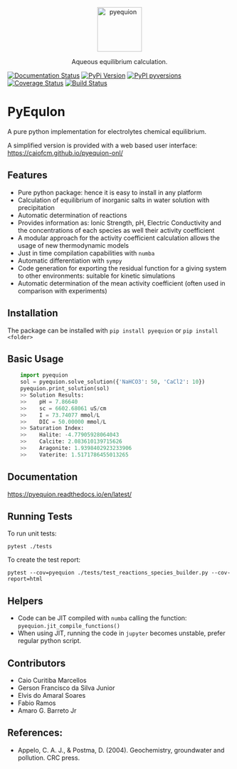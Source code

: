 
<p align="center">
  <a href="https://github.com/caiofcm/pyequion">
    <img alt="pyequion" src="https://caiofcm.github.io/pyequion-onl/assets/pyequion_logo.png" width="100px">
  </a>
  <p align="center">Aqueous equilibrium calculation.</p>
</p>

[![Documentation Status](https://readthedocs.org/projects/pyequion/badge/?version=latest)](https://pyequion.readthedocs.io/en/latest/?badge=latest)
[![PyPi Version](https://img.shields.io/pypi/v/pyequion)](https://pypi.org/project/pyequion)
[![PyPI pyversions](https://img.shields.io/pypi/pyversions/pyequion)](https://pypi.org/pypi/pyequion/)
[![Coverage Status](https://coveralls.io/repos/github/caiofcm/pyequion/badge.svg?branch=master)](https://coveralls.io/github/caiofcm/pyequion?branch=master)
[![Build Status](https://travis-ci.org/caiofcm/pyequion.svg?branch=master)](https://travis-ci.org/caiofcm/pyequion)

# PyEquIon

A pure python implementation for electrolytes chemical equilibrium.

A simplified version is provided with a web based user interface: https://caiofcm.github.io/pyequion-onl/

## Features

- Pure python package: hence it is easy to install in any platform
- Calculation of equilibrium of inorganic salts in water solution with precipitation
- Automatic determination of reactions
- Provides information as: Ionic Strength, pH, Electric Conductivity and the concentrations of each species as well their activity coefficient
- A modular approach for the activity coefficient calculation allows the usage of new thermodynamic models
- Just in time compilation capabilities with `numba`
- Automatic differentiation with `sympy`
- Code generation for exporting the residual function for a giving system to other environments: suitable for kinetic simulations
- Automatic determination of the mean activity coefficient (often used in comparison with experiments)

## Installation

The package can be installed with `pip install pyequion` or `pip install <folder>`

## Basic Usage

```python
    import pyequion
    sol = pyequion.solve_solution({'NaHCO3': 50, 'CaCl2': 10})
    pyequion.print_solution(sol)
    >> Solution Results:
    >>    pH = 7.86640
    >>    sc = 6602.68061 uS/cm
    >>    I = 73.74077 mmol/L
    >>    DIC = 50.00000 mmol/L
    >> Saturation Index:
    >>    Halite: -4.77905928064043
    >>    Calcite: 2.083610139715626
    >>    Aragonite: 1.9398402923233906
    >>    Vaterite: 1.5171786455013265
```

## Documentation

https://pyequion.readthedocs.io/en/latest/

## Running Tests

To run unit tests:

```
pytest ./tests
```

To create the test report:

```
pytest --cov=pyequion ./tests/test_reactions_species_builder.py --cov-report=html
```


## Helpers

- Code can be JIT compiled with `numba` calling the function: `pyequion.jit_compile_functions()`
- When using JIT, running the code in `jupyter` becomes unstable, prefer regular python script.

## Contributors

- Caio Curitiba Marcellos
- Gerson Francisco da Silva Junior
- Elvis do Amaral Soares
- Fabio Ramos
- Amaro G. Barreto Jr

## References:

- Appelo, C. A. J., & Postma, D. (2004). Geochemistry, groundwater and pollution. CRC press.



[1]: https://packaging.python.org/guides/tool-recommendations/

